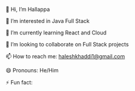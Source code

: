 👋 Hi, I’m Hallappa

👀 I’m interested in Java Full Stack

🌱 I’m currently learning React and Cloud

💞️ I’m looking to collaborate on Full Stack projects

📫 How to reach me: haleshkhaddi1@gmail.com

😄 Pronouns: He/Him

⚡ Fun fact: 
